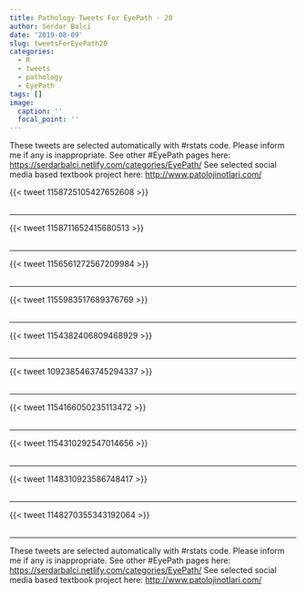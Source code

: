 ```yaml
---
title: Pathology Tweets For EyePath - 20
author: Serdar Balci
date: '2019-08-09'
slug: tweetsForEyePath20
categories:
  - R
  - tweets
  - pathology
  - EyePath
tags: []
image:
  caption: ''
  focal_point: ''
---
```



These tweets are selected automatically with #rstats code. Please inform me if any is inappropriate.
See other #EyePath pages here: https://serdarbalci.netlify.com/categories/EyePath/ 
See selected social media based textbook project here: http://www.patolojinotlari.com/

{{< tweet 1158725105427652608 >}}
<br>
<br>
<hr>
{{< tweet 1158711652415680513 >}}
<br>
<br>
<hr>
{{< tweet 1156561272567209984 >}}
<br>
<br>
<hr>
{{< tweet 1155983517689376769 >}}
<br>
<br>
<hr>
{{< tweet 1154382406809468929 >}}
<br>
<br>
<hr>
{{< tweet 1092385463745294337 >}}
<br>
<br>
<hr>
{{< tweet 1154166050235113472 >}}
<br>
<br>
<hr>
{{< tweet 1154310292547014656 >}}
<br>
<br>
<hr>
{{< tweet 1148310923586748417 >}}
<br>
<br>
<hr>
{{< tweet 1148270355343192064 >}}
<br>
<br>
<hr>


These tweets are selected automatically with #rstats code. Please inform me if any is inappropriate.
See other #EyePath pages here: https://serdarbalci.netlify.com/categories/EyePath/ 
See selected social media based textbook project here: http://www.patolojinotlari.com/
